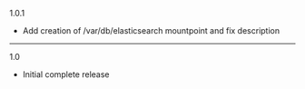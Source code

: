 1.0.1

* Add creation of /var/db/elasticsearch mountpoint and fix description

---

1.0

* Initial complete release

